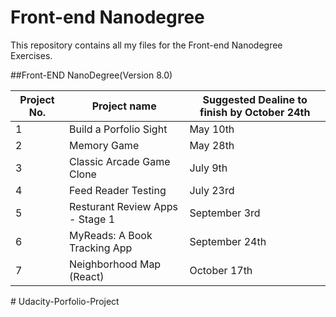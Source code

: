 # **Front-end Nanodegree**

This repository contains all my files for the Front-end Nanodegree Exercises.

##Front-END NanoDegree(Version 8.0)

|Project No.|  Project name                               |Suggested Dealine to finish by October 24th |
|-----------|---------------------------------------------|--------------------------------------------|
|     1     |   Build a Porfolio Sight                    |                    May 10th                |
|     2     |   Memory Game                               |                    May 28th                |
|     3     |   Classic Arcade Game Clone                 |                    July 9th                |   
|     4     |   Feed Reader Testing                       |                    July 23rd               |   
|     5     |   Resturant Review Apps - Stage 1           |                    September 3rd           |
|     6     |   MyReads: A Book Tracking App              |                    September 24th          |
|     7     |   Neighborhood Map (React)                  |                    October 17th            |

#   U d a c i t y - P o r f o l i o - P r o j e c t  
 